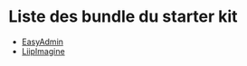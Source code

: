 # Liste des bundle du starter kit

* [EasyAdmin](bundle/EASYADMIN.md)
* [LiipImagine](bundle/LIIP.md)